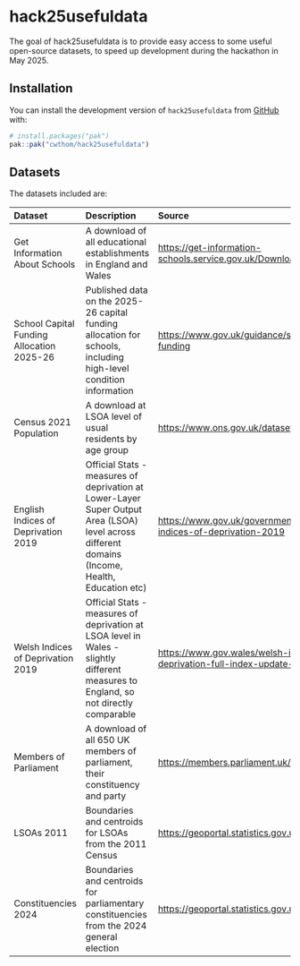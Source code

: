 
# hack25usefuldata

The goal of hack25usefuldata is to provide easy access to some useful open-source datasets, to speed up development during the hackathon in May 2025.

## Installation

You can install the development version of `hack25usefuldata` from [GitHub](https://github.com/) with:

``` r
# install.packages("pak")
pak::pak("cwthom/hack25usefuldata")
```

## Datasets

The datasets included are:

|Dataset|Description|Source|Dataset Name (R)|
|:------|:----------|:-----|:---------------|
|Get Information About Schools|A download of all educational establishments in England and Wales|https://get-information-schools.service.gov.uk/Downloads|`gias`|
|School Capital Funding Allocation 2025-26|Published data on the 2025-26 capital funding allocation for schools, including high-level condition information|https://www.gov.uk/guidance/school-capital-funding|`capfunding2526_schools`, `capfunding2526_rb`, `capfunding2526_nmss`, `capfunding2526_spi`|
|Census 2021 Population|A download at LSOA level of usual residents by age group|https://www.ons.gov.uk/datasets/create|`census21_pop`|
|English Indices of Deprivation 2019|Official Stats - measures of deprivation at Lower-Layer Super Output Area (LSOA) level across different domains (Income, Health, Education etc)|https://www.gov.uk/government/statistics/english-indices-of-deprivation-2019|`iod2019_eng`|
|Welsh Indices of Deprivation 2019|Official Stats - measures of deprivation at LSOA level in Wales - slightly different measures to England, so not directly comparable|https://www.gov.wales/welsh-index-multiple-deprivation-full-index-update-ranks-2019|`iod2019_wal`|
|Members of Parliament|A download of all 650 UK members of parliament, their constituency and party|https://members.parliament.uk/members/commons|`mps`|
|LSOAs 2011|Boundaries and centroids for LSOAs from the 2011 Census|https://geoportal.statistics.gov.uk/|`lsoa2011`, `lsoa2011_centroids`|
|Constituencies 2024|Boundaries and centroids for parliamentary constituencies from the 2024 general election|https://geoportal.statistics.gov.uk/|`pcon2024`, `pcon2024_centroids`|